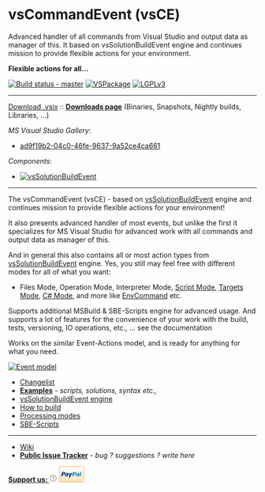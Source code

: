 # vsCommandEvent (vsCE)

Advanced handler of all commands from Visual Studio and output data as manager of this. It based on vsSolutionBuildEvent engine and continues mission to provide flexible actions for your environment.

**Flexible actions for all...**

[![Build status - master](https://ci.appveyor.com/api/projects/status/yy8yu9wr4nuhaf7p/branch/master?svg=true)](https://ci.appveyor.com/project/3Fs/vscommandevent/branch/master) [![VSPackage](http://vsce.r-eg.net/etc/badges/VSPackage.svg)](http://vsce.r-eg.net/Changelist/#vsix) [![LGPLv3](http://vsce.r-eg.net/etc/badges/License.svg)](http://vsce.r-eg.net/License/) 

-------
[Download .vsix](https://visualstudiogallery.msdn.microsoft.com/ad9f19b2-04c0-46fe-9637-9a52ce4ca661/file/184640/)  :: **[Downloads page](http://vsce.r-eg.net/Downloads/)**  (Binaries, Snapshots, Nightly builds, Libraries, ...)

*MS Visual Studio Gallery*:

* [ad9f19b2-04c0-46fe-9637-9a52ce4ca661](http://visualstudiogallery.msdn.microsoft.com/ad9f19b2-04c0-46fe-9637-9a52ce4ca661/)

*Components*:

* [![vsSolutionBuildEvent](http://vsce.r-eg.net/etc/badges/vsSolutionBuildEvent.svg)](http://vssbe.r-eg.net/Changelist/#vsix)

-------

The vsCommandEvent (vsCE) - based on [vsSolutionBuildEvent](http://vssbe.r-eg.net) engine and continues mission to provide flexible actions for your environment!

It also presents advanced handler of most events, but unlike the first it specializes for MS Visual Studio for advanced work with all commands and output data as manager of this.

And in general this also contains all or most action types from [vsSolutionBuildEvent](http://vssbe.r-eg.net) engine. Yes, you still may feel free with different modes for all of what you want:

* Files Mode, Operation Mode, Interpreter Mode, [Script Mode](http://vsce.r-eg.net/doc/Modes/Script/), [Targets Mode](http://vsce.r-eg.net/doc/Modes/Targets/), [C# Mode](http://vsce.r-eg.net/doc/Modes/CSharp/), and more like [EnvCommand](http://vsce.r-eg.net/doc/Modes/EnvCommand/) etc.

Supports additional MSBuild & SBE-Scripts engine for advanced usage. And supports a lot of features for the convenience of your work with the build, tests, versioning, IO operations, etc., ... see the documentation

Works on the similar Event-Actions model, and is ready for anything for what you need.

[![Event model](http://vsce.r-eg.net/doc/Resources/events_model_small.png)](http://vsce.r-eg.net/doc/Scheme/#model-of-events)

* [Changelist](http://vsce.r-eg.net/Changelist/)
* **[Examples](http://vsce.r-eg.net/doc/Examples/)** *- scripts, solutions, syntax etc.,*
* [vsSolutionBuildEvent engine](http://vssbe.r-eg.net)
* [How to build](http://vsce.r-eg.net/doc/Dev/How%20to%20build/)
* [Processing modes](http://vsce.r-eg.net/doc/Modes/)
* [SBE-Scripts](http://vsce.r-eg.net/doc/Scripts/SBE-Scripts/)

-------
* [Wiki](http://vsce.r-eg.net/)
* **[Public Issue Tracker](https://github.com/3F/vsCommandEvent/issues/new)** - *bug ? suggestions ? write here*


**[Support us: ![](https://raw.githubusercontent.com/3F/vsCommandEvent/master/vsCommandEvent/Resources/help-16.png)](http://vsce.r-eg.net/Donation/)**    [![Donate](https://raw.githubusercontent.com/3F/vsCommandEvent/master/vsCommandEvent/Resources/paypal.png)](https://www.paypal.com/cgi-bin/webscr?cmd=_donations&business=P2HRG52AJSA9N&lc=US&item_name=vsCommandEvent%20%28vsCE%29%20Open%20Source%20Project&currency_code=USD&bn=PP%2dDonationsBF%3abtn_donate_SM%2egif%3aNonHosted)
